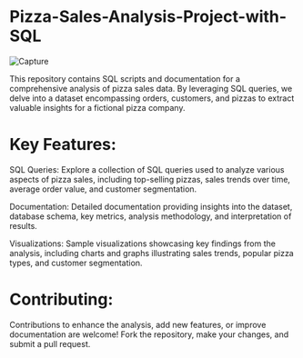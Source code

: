 # Pizza-Sales-Analysis-Project-with-SQL

![Capture](https://github.com/saurabhpandit0002/Pizza-Sales-Analysis-Project-with-SQL/assets/137883171/9dc23954-aaf4-480b-86b8-9f3352251b95)


This repository contains SQL scripts and documentation for a comprehensive analysis of pizza sales data. By leveraging SQL queries, we delve into a dataset encompassing orders, customers, and pizzas to extract valuable insights for a fictional pizza company.
# Key Features:
SQL Queries: Explore a collection of SQL queries used to analyze various aspects of pizza sales, including top-selling pizzas, sales trends over time, average order value, and customer segmentation.

Documentation: Detailed documentation providing insights into the dataset, database schema, key metrics, analysis methodology, and interpretation of results.

Visualizations: Sample visualizations showcasing key findings from the analysis, including charts and graphs illustrating sales trends, popular pizza types, and customer segmentation.
# Contributing:
Contributions to enhance the analysis, add new features, or improve documentation are welcome! Fork the repository, make your changes, and submit a pull request.

